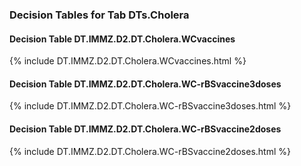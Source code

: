 ### Decision Tables for Tab  DTs.Cholera
#### Decision Table DT.IMMZ.D2.DT.Cholera.WCvaccines
{% include DT.IMMZ.D2.DT.Cholera.WCvaccines.html %}
#### Decision Table DT.IMMZ.D2.DT.Cholera.WC-rBSvaccine3doses
{% include DT.IMMZ.D2.DT.Cholera.WC-rBSvaccine3doses.html %}
#### Decision Table DT.IMMZ.D2.DT.Cholera.WC-rBSvaccine2doses
{% include DT.IMMZ.D2.DT.Cholera.WC-rBSvaccine2doses.html %}


